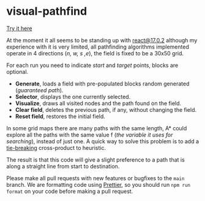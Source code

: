 # visual-pathfind

[Try it here](https://visualizer.giannini.dev)

At the moment it all seems to be standing up with react@17.0.2 although my experience with it is very limited, all pathfinding algorithms implemented operate in 4 directions (*n, w, s ,e*), the field is fixed to be a 30x50 grid.

For each run you need to indicate *start* and *target* points, blocks are optional.

* **Generate**, loads a field with pre-populated blocks random generated (*guaranteed path*).
* **Selector**, displays the one currently selected.
* **Visualize**, draws all visited nodes and the path found on the field.
* **Clear field**, deletes the previous path, if any, without changing the field.
* **Reset field**, restores the initial field.

In some grid maps there are many paths with the same length, A* could explore all the paths with the same value f (*the variable it uses for searching*), instead of just one. A quick way to solve this problem is to add a [tie-breaking](http://theory.stanford.edu/~amitp/GameProgramming/Heuristics.html#breaking-ties) cross-product to heuristic.

The result is that this code will give a slight preference to a path that is along a straight line from start to destination.

Please make all pull requests with new features or bugfixes to the `main`
branch. We are formatting code using [Prettier](https://prettier.io/), so you
should run `npm run format` on your code before making a pull request.
